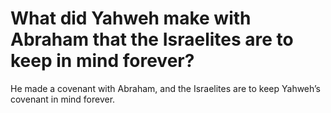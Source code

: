# What did Yahweh make with Abraham that the Israelites are to keep in mind forever?

He made a covenant with Abraham, and the Israelites are to keep Yahweh’s covenant in mind forever.
